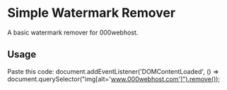 # Simple Watermark Remover

A basic watermark remover for 000webhost.

## Usage
Paste this code:
document.addEventListener('DOMContentLoaded', () => document.querySelector("img[alt='www.000webhost.com']").remove());
